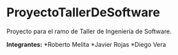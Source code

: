 # ProyectoTallerDeSoftware
Proyecto para el ramo de Taller de Ingeniería de Software.

**Integrantes:**
*Roberto Melita
*Javier Rojas
*Diego Vera

